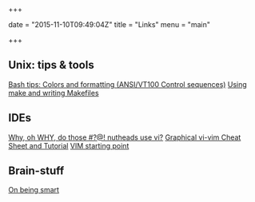 +++

date = "2015-11-10T09:49:04Z"
title = "Links"
menu = "main"

+++

## Unix: tips & tools

[Bash tips: Colors and formatting (ANSI/VT100 Control sequences)](http://misc.flogisoft.com/bash/tip_colors_and_formatting)
[Using make and writing Makefiles](http://www.cs.swarthmore.edu/~newhall/unixhelp/howto_makefiles.html)

## IDEs

[Why, oh WHY, do those #?@! nutheads use vi?](http://www.viemu.com/a-why-vi-vim.html)
[Graphical vi-vim Cheat Sheet and Tutorial](http://www.viemu.com/a_vi_vim_graphical_cheat_sheet_tutorial.html)
[VIM starting point](http://thomer.com/vi/vi.html)

## Brain-stuff

[On being smart](http://sma.epfl.ch/~moustafa/General/onbeingsmart.pdf)